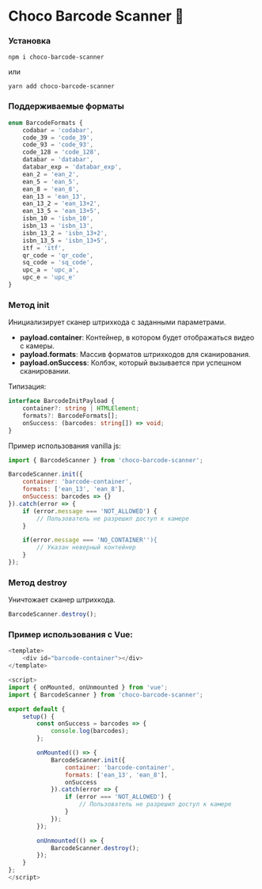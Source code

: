 # Choco Barcode Scanner 🔎

### Установка

```
npm i choco-barcode-scanner
```

или

```
yarn add choco-barcode-scanner
```

### Поддерживаемые форматы

```typescript
enum BarcodeFormats {
    codabar = 'codabar',
    code_39 = 'code_39',
    code_93 = 'code_93',
    code_128 = 'code_128',
    databar = 'databar',
    databar_exp = 'databar_exp',
    ean_2 = 'ean_2',
    ean_5 = 'ean_5',
    ean_8 = 'ean_8',
    ean_13 = 'ean_13',
    ean_13_2 = 'ean_13+2',
    ean_13_5 = 'ean_13+5',
    isbn_10 = 'isbn_10',
    isbn_13 = 'isbn_13',
    isbn_13_2 = 'isbn_13+2',
    isbn_13_5 = 'isbn_13+5',
    itf = 'itf',
    qr_code = 'qr_code',
    sq_code = 'sq_code',
    upc_a = 'upc_a',
    upc_e = 'upc_e'
}
```

### Метод init

Инициализирует сканер штрихкода с заданными параметрами.

-   **payload.container**: Контейнер, в котором будет отображаться видео с камеры.
-   **payload.formats**: Массив форматов штрихкодов для сканирования.
-   **payload.onSuccess**: Колбэк, который вызывается при успешном сканировании.

Типизация:

```typescript
interface BarcodeInitPayload {
    container?: string | HTMLElement;
    formats?: BarcodeFormats[];
    onSuccess: (barcodes: string[]) => void;
}
```

Пример использования vanilla js:

```javascript
import { BarcodeScanner } from 'choco-barcode-scanner';

BarcodeScanner.init({
    container: 'barcode-container',
    formats: ['ean_13', 'ean_8'],
    onSuccess: barcodes => {}
}).catch(error => {
    if (error.message === 'NOT_ALLOWED') {
        // Пользователь не разрешил доступ к камере
    }

    if(error.message === 'NO_CONTAINER''){
        // Указан неверный контейнер
    }
});
```

### Метод destroy

Уничтожает сканер штрихкода.

```javascript
BarcodeScanner.destroy();
```

### Пример использования с Vue:

```javascript
<template>
    <div id="barcode-container"></div>
</template>

<script>
import { onMounted, onUnmounted } from 'vue';
import { BarcodeScanner } from 'choco-barcode-scanner';

export default {
    setup() {
        const onSuccess = barcodes => {
            console.log(barcodes);
        };

        onMounted(() => {
            BarcodeScanner.init({
                container: 'barcode-container',
                formats: ['ean_13', 'ean_8'],
                onSuccess
            }).catch(error => {
                if (error === 'NOT_ALLOWED') {
                    // Пользователь не разрешил доступ к камере
                }
            });
        });

        onUnmounted(() => {
            BarcodeScanner.destroy();
        });
    }
};
</script>
```
